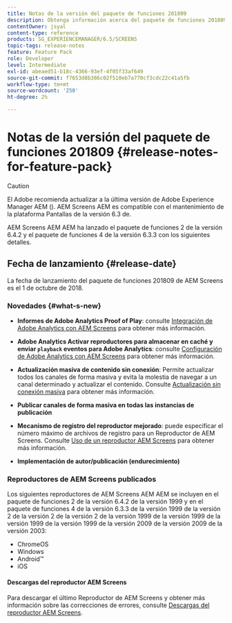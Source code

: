 ```yaml
---
title: Notas de la versión del paquete de funciones 201809
description: Obtenga información acerca del paquete de funciones 201809 de AEM Screens lanzado el 1 de octubre de 2018.
contentOwner: jsyal
content-type: reference
products: SG_EXPERIENCEMANAGER/6.5/SCREENS
topic-tags: release-notes
feature: Feature Pack
role: Developer
level: Intermediate
exl-id: abeaed51-b18c-4366-93ef-4f05f33af649
source-git-commit: f7653d8b386c02f510eb7a770cf3cdc22c41a5fb
workflow-type: tm+mt
source-wordcount: '250'
ht-degree: 2%

---
```


# Notas de la versión del paquete de funciones 201809 {#release-notes-for-feature-pack}

>[!CAUTION]
>
>El Adobe recomienda actualizar a la última versión de Adobe Experience Manager AEM (). AEM Screens AEM es compatible con el mantenimiento de la plataforma Pantallas de la versión 6.3 de.

AEM Screens AEM AEM ha lanzado el paquete de funciones 2 de la versión 6.4.2 y el paquete de funciones 4 de la versión 6.3.3 con los siguientes detalles.

## Fecha de lanzamiento {#release-date}

La fecha de lanzamiento del paquete de funciones 201809 de AEM Screens es el 1 de octubre de 2018.

### Novedades {#what-s-new}

* **Informes de Adobe Analytics Proof of Play**: consulte [Integración de Adobe Analytics con AEM Screens](adobe-analytics-integration-aem-screens.md) para obtener más información.

* **Adobe Analytics Activar reproductores para almacenar en caché y enviar `playback` eventos para Adobe Analytics**: consulte [Configuración de Adobe Analytics con AEM Screens](configuring-adobe-analytics-aem-screens.md) para obtener más información.

* **Actualización masiva de contenido sin conexión**: Permite actualizar todos los canales de forma masiva y evita la molestia de navegar a un canal determinado y actualizar el contenido. Consulte [Actualización sin conexión masiva](bulk-offline-update.md) para obtener más información.

* **Publicar canales de forma masiva en todas las instancias de publicación**
* **Mecanismo de registro del reproductor mejorado**: puede especificar el número máximo de archivos de registro para un Reproductor de AEM Screens. Consulte [Uso de un reproductor AEM Screens](working-with-screens-player.md) para obtener más información.

* **Implementación de autor/publicación (endurecimiento)**

### Reproductores de AEM Screens publicados

Los siguientes reproductores de AEM Screens AEM AEM se incluyen en el paquete de funciones 2 de la versión 6.4.2 de la versión 1999 y en el paquete de funciones 4 de la versión 6.3.3 de la versión 1999 de la versión 2 de la versión 2 de la versión 2 de la versión 1999 de la versión 1999 de la versión 1999 de la versión 1999 de la versión 2009 de la versión 2009 de la versión 2003:

* ChromeOS
* Windows
* Android™
* iOS

#### Descargas del reproductor AEM Screens

Para descargar el último Reproductor de AEM Screens y obtener más información sobre las correcciones de errores, consulte [Descargas del reproductor AEM Screens](https://download.macromedia.com/screens/).
